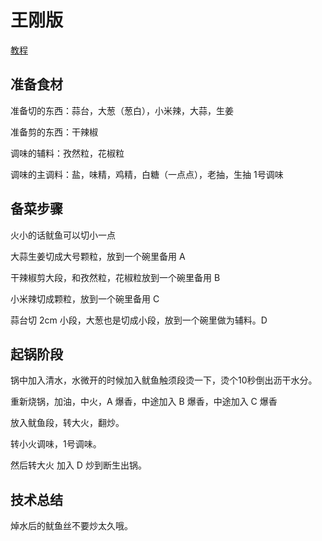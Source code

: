 ﻿# 王刚版

[教程](https://www.bilibili.com/video/BV1tfXVYxEJT/?vd_source=386bdb94ff2a430f8d22a6de9755030c)

## 准备食材

准备切的东西：蒜台，大葱（葱白），小米辣，大蒜，生姜

准备剪的东西：干辣椒

调味的辅料：孜然粒，花椒粒

调味的主调料：盐，味精，鸡精，白糖（一点点），老抽，生抽 1号调味

## 备菜步骤

火小的话鱿鱼可以切小一点

大蒜生姜切成大号颗粒，放到一个碗里备用 A

干辣椒剪大段，和孜然粒，花椒粒放到一个碗里备用 B

小米辣切成颗粒，放到一个碗里备用 C

蒜台切 2cm 小段，大葱也是切成小段，放到一个碗里做为辅料。D

## 起锅阶段

锅中加入清水，水微开的时候加入鱿鱼触须段烫一下，烫个10秒倒出沥干水分。

重新烧锅，加油，中火，A 爆香，中途加入 B 爆香，中途加入 C 爆香

放入鱿鱼段，转大火，翻炒。

转小火调味，1号调味。

然后转大火 加入 D 炒到断生出锅。

## 技术总结

焯水后的鱿鱼丝不要炒太久哦。